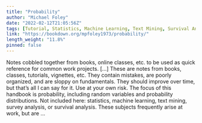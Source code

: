 ```yaml
---
title: "Probability"
author: "Michael Foley"
date: "2022-02-12T21:05:56Z"
tags: [Tutorial, Statistics, Machine Learning, Text Mining, Survival Analysis]
link: "https://bookdown.org/mpfoley1973/probability/"
length_weight: "11.8%"
pinned: false
---
```


Notes cobbled together from books, online classes, etc. to be used as quick reference for common work projects. [...] These are notes from books, classes, tutorials, vignettes, etc. They contain mistakes, are poorly organized, and are sloppy on fundamentals. They should improve over time, but that’s all I can say for it. Use at your own risk. The focus of this handbook is probability, including random variables and probability distributions. Not included here: statistics, machine learning, text mining, survey analysis, or survival analysis. These subjects frequently arise at work, but are ...
